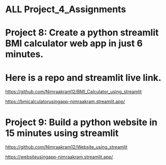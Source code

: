 # ALL Project_4_Assignments

# Project 8: Create a python streamlit BMI calculator web app in just 6 minutes.
# Here is a repo and streamlit live link.
 https://github.com/Nimraakram12/BMI_Calculator_using_streamlit
 
 https://bmicalculatorusingapp-nimraakram.streamlit.app/
 
# Project 9: Build a python website in 15 minutes using streamlit

 https://github.com/Nimraakram12/Website_using_streamlit
 
 https://websiteusingapp-nimraakram.streamlit.app/



